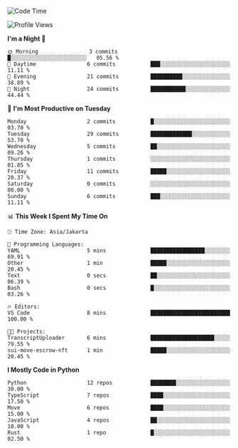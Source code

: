 <!--START_SECTION:waka-->
![Code Time](http://img.shields.io/badge/Code%20Time-1%2C890%20hrs%2011%20mins-blue)

![Profile Views](http://img.shields.io/badge/Profile%20Views-0-blue)

**I'm a Night 🦉** 

```text
🌞 Morning                3 commits           █░░░░░░░░░░░░░░░░░░░░░░░░   05.56 % 
🌆 Daytime                6 commits           ███░░░░░░░░░░░░░░░░░░░░░░   11.11 % 
🌃 Evening                21 commits          ██████████░░░░░░░░░░░░░░░   38.89 % 
🌙 Night                  24 commits          ███████████░░░░░░░░░░░░░░   44.44 % 
```
📅 **I'm Most Productive on Tuesday** 

```text
Monday                   2 commits           █░░░░░░░░░░░░░░░░░░░░░░░░   03.70 % 
Tuesday                  29 commits          █████████████░░░░░░░░░░░░   53.70 % 
Wednesday                5 commits           ██░░░░░░░░░░░░░░░░░░░░░░░   09.26 % 
Thursday                 1 commits           ░░░░░░░░░░░░░░░░░░░░░░░░░   01.85 % 
Friday                   11 commits          █████░░░░░░░░░░░░░░░░░░░░   20.37 % 
Saturday                 0 commits           ░░░░░░░░░░░░░░░░░░░░░░░░░   00.00 % 
Sunday                   6 commits           ███░░░░░░░░░░░░░░░░░░░░░░   11.11 % 
```


📊 **This Week I Spent My Time On** 

```text
🕑︎ Time Zone: Asia/Jakarta

💬 Programming Languages: 
YAML                     5 mins              █████████████████░░░░░░░░   69.91 % 
Other                    1 min               █████░░░░░░░░░░░░░░░░░░░░   20.45 % 
Text                     0 secs              ██░░░░░░░░░░░░░░░░░░░░░░░   06.39 % 
Bash                     0 secs              █░░░░░░░░░░░░░░░░░░░░░░░░   03.26 % 

🔥 Editors: 
VS Code                  8 mins              █████████████████████████   100.00 % 

🐱‍💻 Projects: 
TranscriptUploader       6 mins              ████████████████████░░░░░   79.55 % 
sui-move-escrow-nft      1 min               █████░░░░░░░░░░░░░░░░░░░░   20.45 % 
```

**I Mostly Code in Python** 

```text
Python                   12 repos            ████████░░░░░░░░░░░░░░░░░   30.00 % 
TypeScript               7 repos             ████░░░░░░░░░░░░░░░░░░░░░   17.50 % 
Move                     6 repos             ████░░░░░░░░░░░░░░░░░░░░░   15.00 % 
JavaScript               4 repos             ██░░░░░░░░░░░░░░░░░░░░░░░   10.00 % 
Rust                     1 repo              █░░░░░░░░░░░░░░░░░░░░░░░░   02.50 % 
```




<!--END_SECTION:waka-->
